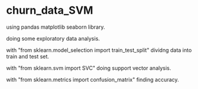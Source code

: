 # churn_data_SVM

using pandas matplotlib seaborn library.

doing some exploratory data analysis.

with "from sklearn.model_selection import train_test_split" dividng data into train and test set.

with "from sklearn.svm import SVC" doing support vector analysis.

with "from sklearn.metrics import confusion_matrix" finding accuracy.
